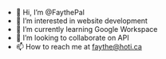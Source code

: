 - 👋 Hi, I’m @FaythePal
- 👀 I’m interested in website development
- 🌱 I’m currently learning Google Workspace 
- 💞️ I’m looking to collaborate on API
- 📫 How to reach me at faythe@hoti.ca

<!---
FaythePal/FaythePal is a ✨ special ✨ repository because its `README.md` (this file) appears on your GitHub profile.
You can click the Preview link to take a look at your changes.
--->

